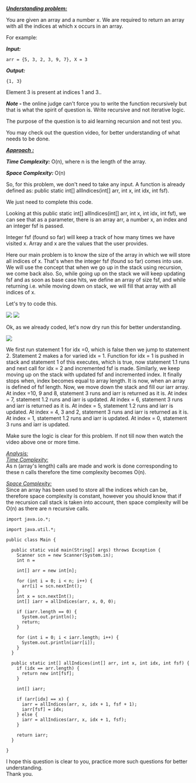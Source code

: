 <i style="text-decoration:underline"><b>Understanding problem:</b></i>

You are given an array and a number x. We are required to return an array with all the indices at which x occurs in an array.

For example:

<i><b>Input: </b></i>
```
arr = {5, 3, 2, 3, 9, 7}, X = 3
```
<i><b>Output: </b></i>
```
{1, 3}
```
Element 3 is present at indices 1 and 3..

<i><b>Note - </b></i>the online judge can't force you to write the function recursively but that is what the spirit of question is. Write recursive and not iterative logic. 

The purpose of the question is to aid learning recursion and not test you.

You may check out the question video, for better understanding of what needs to be done.

<i style="text-decoration:underline"><b>Approach :</b></i>

<i><b>Time Complexity: </b></i>
O(n), where n is the length of the array.

<i><b>Space Complexity: </b></i>
O(n)

So, for this problem, we don't need to take any input. A function is already defined as: public static int[] allIndices(int[] arr, int x, int idx, int fsf).

We just need to complete this code.

Looking at this public static int[] allIndices(int[] arr, int x, int idx, int fsf), we can see that as a parameter, there is an array arr, a number x, an index and an integer fsf is passed. 

Integer fsf (found so far) will keep a track of how many times we have visited x. Array and x are the values that the user provides.

Here our main problem is to know the size of the array in which we will store all indices of x. That's when the integer fsf (found so far) comes into use.
We will use the concept that when we go up in the stack using recursion, we come back also. So, while going up on the stack we will keep updating fsf and as soon as base case hits, we define an array of size fsf, and while returning i.e. while moving down on stack, we will fill that array with all indices of x.

Let's try to code this.

<img src="https://pepvids.sgp1.cdn.digitaloceanspaces.com/articles/all_indices_in_an_array/all_indices_in_an_array_1.png">

<img src="https://pepvids.sgp1.cdn.digitaloceanspaces.com/articles/all_indices_in_an_array/all_indices_in_an_array_2.png">

Ok, as we already coded, let's now dry run this for better understanding.

<img src="https://pepvids.sgp1.cdn.digitaloceanspaces.com/articles/all_indices_in_an_array/all_indices_in_an_array_3.png">

We first run statement 1 for idx =0, which is false then we jump to statement 2. Statement 2 makes a for varied idx = 1.
Function for idx = 1 is pushed in stack and statement 1 of this executes, which is true, now statement 1.1 runs and next call for idx = 2 and incremented fsf is made.
Similarly, we keep moving up on the stack with updated fsf and incremented index.
It finally stops when, index becomes equal to array length. It is now, when an array is defined of fsf length.
Now, we move down the stack and fill our iarr array.
At index =10, 9 and 8, statement 3 runs and iarr is returned as it is.
At index = 7, statement 1.2 runs and iarr is updated.
At index = 6, statement 3 runs and iarr is returned as it is.
At index = 5, statement 1.2 runs and iarr is updated.
At index = 4, 3 and 2, statement 3 runs and iarr is returned as it is.
At index = 1, statement 1.2 runs and iarr is updated.
At index = 0, statement 3 runs and iarr is updated.

Make sure the logic is clear for this problem. If not till now then watch the video above one or more time.

<i style="text-decoration:underline">Analysis:</i><br>
<i style="text-decoration:underline">Time Complexity:</i><br>
As n (array's length) calls are made and work is done corresponding to these n calls therefore the time complexity becomes O(n).

<i style="text-decoration:underline">Space Complexity:</i><br>
Since an array has been used to store all the indices which can be, therefore space complexity is constant, however you should know that if the recursion call stack is taken into account, then space complexity will be O(n) as there are n recursive calls.

```
import java.io.*;

import java.util.*;

public class Main {

  public static void main(String[] args) throws Exception {
    Scanner scn = new Scanner(System.in);
    int n =

    int[] arr = new int[n];

    for (int i = 0; i < n; i++) {
      arr[i] = scn.nextInt();
    }
    int x = scn.nextInt();
    int[] iarr = allIndices(arr, x, 0, 0);

    if (iarr.length == 0) {
      System.out.println();
      return;
    }

    for (int i = 0; i < iarr.length; i++) {
      System.out.println(iarr[i]);
    }
  }

  public static int[] allIndices(int[] arr, int x, int idx, int fsf) {
    if (idx == arr.length) {
      return new int[fsf];
    }

    int[] iarr;

    if (arr[idx] == x) {
      iarr = allIndices(arr, x, idx + 1, fsf + 1);
      iarr[fsf] = idx;
    } else {
      iarr = allIndices(arr, x, idx + 1, fsf);
    }

    return iarr;
  }

}
```
I hope this question is clear to you, practice more such questions for better understanding.<br>
Thank you.